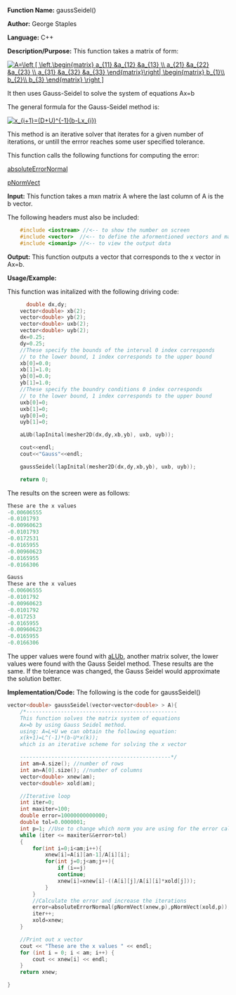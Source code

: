 **Function Name:**          gaussSeidel()

**Author:** George Staples

**Language:** C++

**Description/Purpose:** This function takes a matrix of form:

<a href="https://www.codecogs.com/eqnedit.php?latex=A=\left&space;[&space;\left.\begin{matrix}&space;a_{11}&space;&a_{12}&space;&a_{13}&space;\\&space;a_{21}&space;&a_{22}&space;&a_{23}&space;\\&space;a_{31}&space;&a_{32}&space;&a_{33}&space;\end{matrix}\right|&space;\begin{matrix}&space;b_{1}\\&space;b_{2}\\&space;b_{3}&space;\end{matrix}&space;\right&space;]" target="_blank"><img src="https://latex.codecogs.com/gif.latex?A=\left&space;[&space;\left.\begin{matrix}&space;a_{11}&space;&a_{12}&space;&a_{13}&space;\\&space;a_{21}&space;&a_{22}&space;&a_{23}&space;\\&space;a_{31}&space;&a_{32}&space;&a_{33}&space;\end{matrix}\right|&space;\begin{matrix}&space;b_{1}\\&space;b_{2}\\&space;b_{3}&space;\end{matrix}&space;\right&space;]" title="A=\left [ \left.\begin{matrix} a_{11} &a_{12} &a_{13} \\ a_{21} &a_{22} &a_{23} \\ a_{31} &a_{32} &a_{33} \end{matrix}\right| \begin{matrix} b_{1}\\ b_{2}\\ b_{3} \end{matrix} \right ]" /></a>

It then uses Gauss-Seidel to solve the system of equations Ax=b

The general formula for the Gauss-Seidel method is:

<a href="https://www.codecogs.com/eqnedit.php?latex=x_{i&plus;1}=(D&plus;U)^{-1}(b-Lx_{i})" target="_blank"><img src="https://latex.codecogs.com/gif.latex?x_{i&plus;1}=(D&plus;U)^{-1}(b-Lx_{i})" title="x_{i+1}=(D+U)^{-1}(b-Lx_{i})" /></a>

This method is an iterative solver that iterates for a given number of iterations, or untill the errror reaches some user specified tolerance. 

This function calls the following functions for computing the error:

[absoluteErrorNormal](https://georgest347.github.io/MATH-5620/softwareManual/HW2/absoluteErrorNormal)

[pNormVect](https://georgest347.github.io/MATH-5620/softwareManual/HW2/pNormVect)


**Input:** This function takes a mxn matrix A where the last column of A is the b vector.
  
The following headers must also be included:
  ```c++
      #include <iostream> //<-- to show the number on screen
      #include <vector>  //<-- to define the aformentioned vectors and matricies
      #include <iomanip> //<-- to view the output data
  ```

**Output:** This function outputs a vector that corresponds to the x vector in Ax=b.
	
**Usage/Example:**

This function was initalized with the following driving code:
```c++
      double dx,dy;
    vector<double> xb(2);
    vector<double> yb(2);
    vector<double> uxb(2);
    vector<double> uyb(2);
    dx=0.25;
    dy=0.25;
    //These specify the bounds of the interval 0 index corresponds
    // to the lower bound, 1 index corresponds to the upper bound
    xb[0]=0.0;
    xb[1]=1.0;
    yb[0]=0.0;
    yb[1]=1.0;
    //These specify the boundry conditions 0 index corresponds
    // to the lower bound, 1 index corresponds to the upper bound
    uxb[0]=0;
    uxb[1]=0;
    uyb[0]=0;
    uyb[1]=0;

    aLUb(lapInital(mesher2D(dx,dy,xb,yb), uxb, uyb));

    cout<<endl;
    cout<<"Gauss"<<endl;

    gaussSeidel(lapInital(mesher2D(dx,dy,xb,yb), uxb, uyb));

    return 0;
```

The results on the screen were as follows:

```c++
These are the x values
-0.00606555
-0.0101793
-0.00960623
-0.0101793
-0.0172531
-0.0165955
-0.00960623
-0.0165955
-0.0166306

Gauss
These are the x values
-0.00606555
-0.0101792
-0.00960623
-0.0101792
-0.017253
-0.0165955
-0.00960623
-0.0165955
-0.0166306
```

The upper values were found with [aLUb](), another matrix solver, the lower values were found with the Gauss Seidel method. These results are the same. If the tolerance was changed, the Gauss Seidel would approximate the solution better. 

**Implementation/Code:** The following is the code for gaussSeidel()
```c++
vector<double> gaussSeidel(vector<vector<double> > A){
    /*------------------------------------------------
    This function solves the matrix system of equations
    Ax=b by using Gauss Seidel method.
    using: A=L+U we can obtain the following equation:
    x(k+1)=L^(-1)*(b-U*x(k));
    which is an iterative scheme for solving the x vector

    ------------------------------------------------*/
    int am=A.size(); //number of rows
	int an=A[0].size(); //number of columns
	vector<double> xnew(am);
	vector<double> xold(am);

    //Iterative loop
    int iter=0;
    int maxiter=100;
    double error=10000000000000;
    double tol=0.0000001;
    int p=1; //Use to change which norm you are using for the error calculation, 0=infinity norm.
    while (iter <= maxiter&&error>tol)
    {
        for(int i=0;i<am;i++){
            xnew[i]=A[i][an-1]/A[i][i];
            for(int j=0;j<am;j++){
                if (i==j)
                continue;
                xnew[i]=xnew[i]-((A[i][j]/A[i][i]*xold[j]));
            }
        }
        //Calculate the error and increase the iterations
        error=absoluteErrorNormal(pNormVect(xnew,p),pNormVect(xold,p));
        iter++;
        xold=xnew;
    }

    //Print out x vector
	cout << "These are the x values " << endl;
	for (int i = 0; i < am; i++) {
		cout << xnew[i] << endl;
	}
    return xnew;

}
```
